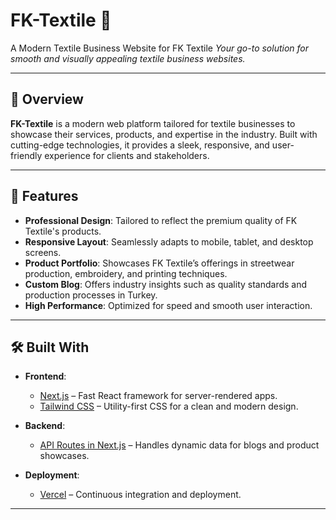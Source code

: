 # FK-Textile 🌟  
A Modern Textile Business Website for FK Textile
*Your go-to solution for smooth and visually appealing textile business websites.*

---

## 🚀 Overview  

**FK-Textile** is a modern web platform tailored for textile businesses to showcase their services, products, and expertise in the industry. Built with cutting-edge technologies, it provides a sleek, responsive, and user-friendly experience for clients and stakeholders.

---

## 🎯 Features  

- **Professional Design**: Tailored to reflect the premium quality of FK Textile's products.  
- **Responsive Layout**: Seamlessly adapts to mobile, tablet, and desktop screens.  
- **Product Portfolio**: Showcases FK Textile’s offerings in streetwear production, embroidery, and printing techniques.  
- **Custom Blog**: Offers industry insights such as quality standards and production processes in Turkey.  
- **High Performance**: Optimized for speed and smooth user interaction.  

---

## 🛠️ Built With  

- **Frontend**:  
  - [Next.js](https://nextjs.org/) – Fast React framework for server-rendered apps.  
  - [Tailwind CSS](https://tailwindcss.com/) – Utility-first CSS for a clean and modern design.  

- **Backend**:  
  - [API Routes in Next.js](https://nextjs.org/docs/api-routes/introduction) – Handles dynamic data for blogs and product showcases.  

- **Deployment**:  
  - [Vercel](https://vercel.com/) – Continuous integration and deployment.

---
